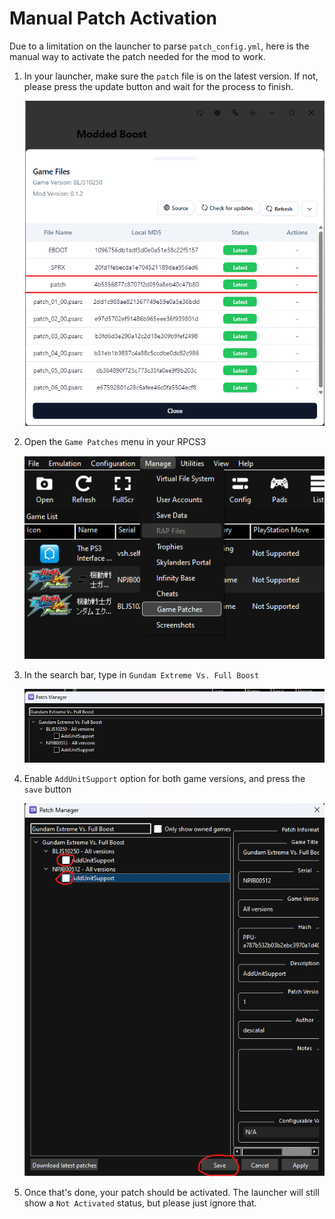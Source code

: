 ﻿---
sidebar_label: Activate Patch
---

# Manual Patch Activation
Due to a limitation on the launcher to parse `patch_config.yml`, here is the manual way to activate the patch needed for the mod to work.

1. In your launcher, make sure the `patch` file is on the latest version. If not, please press the update button and wait for the process to finish.

    ![Launcher](./assets/launcher.png)

2. Open the `Game Patches` menu in your RPCS3

    ![Open Menu](./assets/open_menu.png)

3. In the search bar, type in `Gundam Extreme Vs. Full Boost`

   ![Search](./assets/search.png)

4. Enable `AddUnitSupport` option for both game versions, and press the `save` button

   ![Activate](./assets/activate.png)

5. Once that's done, your patch should be activated. The launcher will still show a `Not Activated` status, but please just ignore that.
